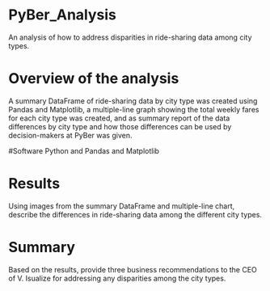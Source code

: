 # PyBer_Analysis

An analysis of how to address disparities in ride-sharing data among city types.

# Overview of the analysis
A summary DataFrame of ride-sharing data by city type was created using Pandas and Matplotlib, a multiple-line graph showing the total weekly fares for each city type was created, and as summary report of the data differences by city type and how those differences can be used by decision-makers at PyBer was given.

#Software
Python and Pandas and Matplotlib

# Results
Using images from the summary DataFrame and multiple-line chart, describe the differences in ride-sharing data among the different city types.

# Summary
Based on the results, provide three business recommendations to the CEO of V. Isualize for addressing any disparities among the city types.